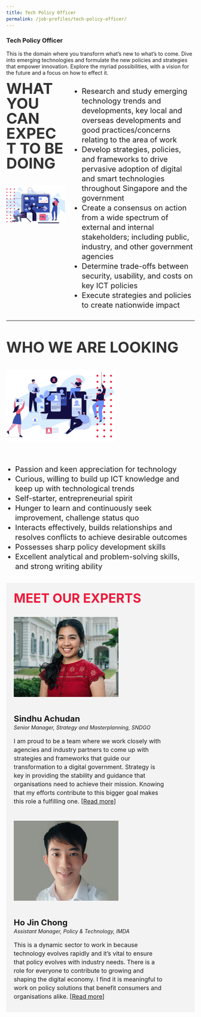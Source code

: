 ```yaml
---
title: Tech Policy Officer
permalink: /job-profiles/tech-policy-officer/
---
```

### **Tech Policy Officer**

<p>This is the domain where you transform what’s new to what’s to come. Dive into emerging technologies and formulate the new policies and strategies that empower innovation. Explore the myriad possibilities, with a vision for the future and a focus on how to effect it.</p>

<div class="columns">
   <div class="column" style="font-size:40px; font-weight: 700; color: #333333; line-height: 40px; text-align: left;">
     WHAT YOU CAN EXPECT TO BE DOING<br><p><img src="images/job-profile-1.jpg" width="300">
   </div>
   <div class="column">
     <ul>
     <li style="font-size: 20px; line-height: 26px;">Research and study emerging technology trends and developments, key local and overseas developments and good practices/concerns relating to the area of work</li>
     <li style="font-size: 20px; line-height: 26px;">Develop strategies, policies, and frameworks to drive pervasive adoption of digital and smart technologies throughout Singapore and the government</li>
     <li style="font-size: 20px; line-height: 26px;">Create a consensus on action from a wide spectrum of external and internal stakeholders; including public, industry, and other government agencies</li>
     <li style="font-size: 20px; line-height: 26px;">Determine trade-offs between security, usability, and costs on key ICT policies</li>
     <li style="font-size: 20px; line-height: 26px;">Execute strategies and policies to create nationwide impact</li>
     </ul>
  </div>
</div>

<hr><br>

<div class="row" style="padding: 20px 0px 0px 0px;">
 <div class="column" style="font-size:40px; font-weight: 700; color: #333333; line-height: 40px; text-align: left;">WHO WE ARE LOOKING<br><p><img src="images/job-profile-2.jpg" width="290"></p></div>
<div class="column">
<ul><li style="font-size: 20px; line-height: 26px;">Passion and keen appreciation for technology</li>
<li style="font-size: 20px; line-height: 26px;">Curious, willing to build up ICT knowledge and keep up with technological trends</li>
<li style="font-size: 20px; line-height: 26px;">Self-starter, entrepreneurial spirit</li>
<li style="font-size: 20px; line-height: 26px;">Hunger to learn and continuously seek improvement, challenge status quo</li>
<li style="font-size: 20px; line-height: 26px;">Interacts effectively, builds relationships and resolves conflicts to achieve desirable outcomes</li>
<li style="font-size: 20px; line-height: 26px;">Possesses sharp policy development skills</li>
<li style="font-size: 20px; line-height: 26px;">Excellent analytical and problem-solving skills, and strong writing ability</li></ul>
</div>
</div>

<br>

<div class="row" style="font-size:34px; font-weight: 700; color: #ed1a3b; background-color: #f3f3f3; padding: 20px 0px 20px 20px;"> MEET OUR EXPERTS</div>
				
<div class="row" style="background-color: #f3f3f3;">
      <div class="column" style="padding: 10px 0px 30px 20px;"><img src="images/sindhu-achudan.jpg" alt="Sindhu Achudan"></div>
      <div class="column" style="width: 80%; padding: 10px 20px 30px 20px;">
       <span style="font-size: 22px; font-weight: bold; line-height: 30px;">Sindhu Achudan</span><br><span style="font-size: 14px; font-style: italic; line-height: 16px;">Senior Manager, Strategy and Masterplanning, SNDGO</span><br><br>
    <span style="font-size: 16px; line-height: 23px;">I am proud to be a team where we work closely with agencies and industry partners to come up with strategies and frameworks that guide our transformation to a digital government. Strategy is key in providing the stability and guidance that organisations need to achieve their mission. Knowing that my efforts contribute to this bigger goal makes this role a fulfilling one. [<a href="../sindhu-achudan">Read more</a>]</span>
      </div>
</div>

<div class="row" style="background-color: #f3f3f3;">
      <div class="column" style="padding: 10px 0px 30px 20px;"><img src="images/ho-jin-chong.jpg" alt="Ho Jin Chong"></div>
      <div class="column" style="width: 80%; padding: 10px 20px 30px 20px; ">
       <span style="font-size: 22px; font-weight: bold; line-height: 30px;">Ho Jin Chong</span><br><span style="font-size: 14px; font-style: italic; line-height: 16px;">Assistant Manager, Policy & Technology, IMDA</span><br><br>
    <span style="font-size: 16px; line-height: 23px;">This is a dynamic sector to work in because technology evolves rapidly and it’s vital to ensure that policy evolves with industry needs. There is a role for everyone to contribute to growing and shaping the digital economy. I find it is meaningful to work on policy solutions that benefit consumers and organisations alike. [<a href="../ho-jin-chong">Read more</a>]</span>
      </div>
</div>